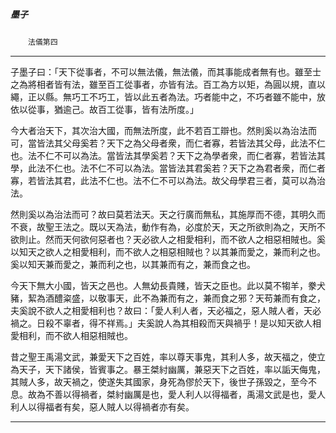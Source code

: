 

##### 墨子
　　`法儀第四`

* * *

子墨子曰：「天下從事者，不可以無法儀，無法儀，而其事能成者無有也。雖至士之為將相者皆有法，雖至百工從事者，亦皆有法。百工為方以矩，為圓以規，直以繩，正以縣。無巧工不巧工，皆以此五者為法。巧者能中之，不巧者雖不能中，放依以從事，猶逾己。故百工從事，皆有法所度。」

今大者治天下，其次治大國，而無法所度，此不若百工辯也。然則奚以為治法而可，當皆法其父母奚若？天下之為父母者衆，而仁者寡，若皆法其父母，此法不仁也。法不仁不可以為法。當皆法其學奚若？天下之為學者衆，而仁者寡，若皆法其學，此法不仁也。法不仁不可以為法。當皆法其君奚若？天下之為君者衆，而仁者寡，若皆法其君，此法不仁也。法不仁不可以為法。故父母學君三者，莫可以為治法。

然則奚以為治法而可？故曰莫若法天。天之行廣而無私，其施厚而不德，其明久而不衰，故聖王法之。既以天為法，動作有為，必度於天，天之所欲則為之，天所不欲則止。然而天何欲何惡者也？天必欲人之相愛相利，而不欲人之相惡相賊也。奚以知天之欲人之相愛相利，而不欲人之相惡相賊也？以其兼而愛之，兼而利之也。奚以知天兼而愛之，兼而利之也，以其兼而有之，兼而食之也。

今天下無大小國，皆天之邑也。人無幼長貴賤，皆天之臣也。此以莫不犓羊，豢犬豬，絜為酒醴粢盛，以敬事天，此不為兼而有之，兼而食之邪？天苟兼而有食之，夫奚說不欲人之相愛相利也？故曰：「愛人利人者，天必福之，惡人賊人者，天必禍之。日殺不辜者，得不祥焉。」夫奚說人為其相殺而天與禍乎！是以知天欲人相愛相利，而不欲人相惡相賊也。

昔之聖王禹湯文武，兼愛天下之百姓，率以尊天事鬼，其利人多，故天福之，使立為天子，天下諸侯，皆賓事之。暴王桀紂幽厲，兼惡天下之百姓，率以詬天侮鬼，其賊人多，故天禍之，使遂失其國家，身死為僇於天下，後世子孫毀之，至今不息。故為不善以得禍者，桀紂幽厲是也，愛人利人以得福者，禹湯文武是也，愛人利人以得福者有矣，惡人賊人以得禍者亦有矣。

* * *

